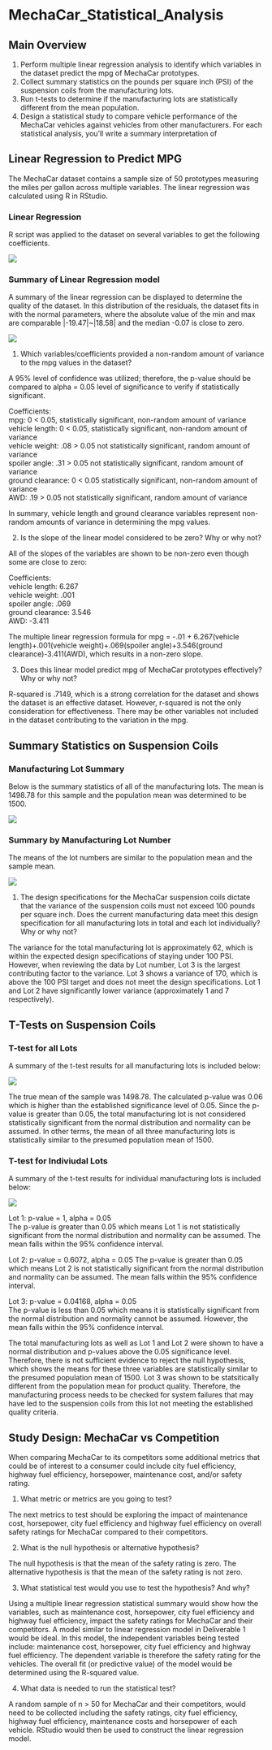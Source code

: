 # MechaCar_Statistical_Analysis

## Main Overview 
1.	Perform multiple linear regression analysis to identify which variables in the dataset predict the mpg of MechaCar prototypes.
2.	Collect summary statistics on the pounds per square inch (PSI) of the suspension coils from the manufacturing lots.
3.	Run t-tests to determine if the manufacturing lots are statistically different from the mean population.
4.	Design a statistical study to compare vehicle performance of the MechaCar vehicles against vehicles from other manufacturers. For each statistical analysis, you’ll write a summary interpretation of 

## Linear Regression to Predict MPG

The MechaCar dataset contains a sample size of 50 prototypes measuring the miles per gallon across multiple variables.  The linear regression was calculated using R in RStudio. 

### Linear Regression

R script was applied to the dataset on several variables to get the following coefficients.  

![](https://github.com/jbowman86/MechaCar_Statistical_Analysis/blob/019590fbffac223b47fa71a6e90bfc8da2d631f2/Resources/Deliv1_console.png)


### Summary of Linear Regression model

A summary of the linear regression can be displayed to determine the quality of the dataset.  In this distribution of the residuals, the dataset fits in with the normal parameters, where the absolute value of the min and max are comparable |-19.47|~|18.58| and the median -0.07 is close to zero.

![](https://github.com/jbowman86/MechaCar_Statistical_Analysis/blob/019590fbffac223b47fa71a6e90bfc8da2d631f2/Resources/Deliv1_console.png)

1.	Which variables/coefficients provided a non-random amount of variance to the mpg values in the dataset?
       
A 95% level of confidence was utilized; therefore, the p-value should be compared to alpha = 0.05 level of significance to verify if statistically significant.     

Coefficients:      
mpg: 0 < 0.05, statistically significant, non-random amount of variance     
vehicle length: 0 < 0.05, statistically significant, non-random amount of variance     
vehicle weight: .08 > 0.05 not statistically significant, random amount of variance     
spoiler angle: .31 > 0.05 not statistically significant, random amount of variance    
ground clearance: 0 < 0.05 statistically significant, non-random amount of variance    
AWD: .19 > 0.05 not statistically significant, random amount of variance     

In summary, vehicle length and ground clearance variables represent non-random amounts of variance in determining the mpg values.    

2. Is the slope of the linear model considered to be zero? Why or why not?    

All of the slopes of the variables are shown to be non-zero even though some are close to zero:    

Coefficients:    
vehicle length: 6.267    
vehicle weight: .001   
spoiler angle: .069   
ground clearance: 3.546   
AWD: -3.411    

The multiple linear regression formula for mpg = -.01 + 6.267(vehicle length)+.001(vehicle weight)+.069(spoiler angle)+3.546(ground clearance)-3.411(AWD), which results in a non-zero slope.

3. Does this linear model predict mpg of MechaCar prototypes effectively? Why or why not? 
   
R-squared is .7149, which is a strong correlation for the dataset and shows the dataset is an effective dataset.  However, r-squared is not the only consideration for effectiveness.  There may be other variables not included in the dataset contributing to the variation in the mpg. 

## Summary Statistics on Suspension Coils
### Manufacturing Lot Summary

Below is the summary statistics of all of the manufacturing lots.  The mean is 1498.78 for this sample and the population mean was determined to be 1500.   


![](https://github.com/jbowman86/MechaCar_Statistical_Analysis/blob/019590fbffac223b47fa71a6e90bfc8da2d631f2/Resources/Total_Sum.png)

### Summary by Manufacturing Lot Number
The means of the lot numbers are similar to the population mean and the sample mean.  

![](https://github.com/jbowman86/MechaCar_Statistical_Analysis/blob/a0d66ad20a12dd5a851f91dc2de4309dc73b6926/Resources/Lot_Sum.png)

1.	The design specifications for the MechaCar suspension coils dictate that the variance of the suspension coils must not exceed 100 pounds per square inch. Does the current manufacturing data meet this design specification for all manufacturing lots in total and each lot individually? Why or why not?
      
The variance for the total manufacturing lot is approximately 62, which is within the expected design specifications of staying under 100 PSI.  However, when reviewing the data by Lot number, Lot 3 is the largest contributing factor to the variance.  Lot 3 shows a variance of 170, which is above the 100 PSI target and does not meet the design specifications.  Lot 1 and Lot 2 have significantly lower variance (approximately 1 and 7 respectively).  

## T-Tests on Suspension Coils
### T-test for all Lots

A summary of the t-test results for all manufacturing lots is included below:

![](https://github.com/jbowman86/MechaCar_Statistical_Analysis/blob/83a927d6fbc2f633bebf33f168642acd34a2acd7/Resources/t_test_all.png)
  
The true mean of the sample was 1498.78.  The calculated p-value was 0.06 which is higher than the established significance level of 0.05.  Since the p-value is greater than 0.05, the total manufacturing lot is not considered statistically significant from the normal distribution and normality can be assumed.   In other terms, the mean of all three manufacturing lots is statistically similar to the presumed population mean of 1500.

### T-test for Indiviudal Lots

A summary of the t-test results for individual manufacturing lots is included below:

![](https://github.com/jbowman86/MechaCar_Statistical_Analysis/blob/e3d364a9c25067c3a531fd581bfd4a705202786f/Resources/t_test_lot.png)

Lot 1: p-value = 1, alpha = 0.05    
The p-value is greater than 0.05 which means Lot 1 is not statistically significant from the normal distribution and normality can be assumed.  The mean falls within the 95% confidence interval.

Lot 2: p-value = 0.6072, alpha = 0.05 
The p-value is greater than 0.05 which means Lot 2 is not statistically significant from the normal distribution and normality can be assumed.  The mean falls within the 95% confidence interval.

Lot 3: p-value = 0.04168, alpha = 0.05   
The p-value is less than 0.05 which means it is statistically significant from the normal distribution and normality cannot be assumed.  However, the mean falls within the 95% confidence interval.

The total manufacturing lots as well as Lot 1 and Lot 2 were shown to have a normal distribution and p-values above the 0.05 significance level.  Therefore, there is not sufficient evidence to reject the null hypothesis, which shows the means for these three variables are statistically similar to the presumed population mean of 1500.  Lot 3 was shown to be statsitically different from the population mean for product quality.  Therefore, the manufacturing process needs to be checked for system failures that may have led to the suspension coils from this lot not meeting the established quality criteria.

## Study Design: MechaCar vs Competition

When comparing MechaCar to its competitors some additional metrics that could be of interest to a consumer could include city fuel efficiency, highway fuel efficiency, horsepower, maintenance cost, and/or safety rating.

1.	What metric or metrics are you going to test?   

The next metrics to test should be exploring the impact of maintenance cost, horsepower, city fuel efficiency and highway fuel efficiency on overall safety ratings for MechaCar compared to their competitors.

2.	What is the null hypothesis or alternative hypothesis?  
  
The null hypothesis is that the mean of the safety rating is zero. The alternative hypothesis is that the mean of the safety rating is not zero.

3.	What statistical test would you use to test the hypothesis? And why? 
    
Using a multiple linear regression statistical summary would show how the variables, such as maintenance cost, horsepower, city fuel efficiency and highway fuel efficiency, impact the safety ratings for MechaCar and their competitors.  A model similar to linear regression model in Deliverable 1 would be ideal.  In this model, the independent variables being tested include: maintenance cost, horsepower, city fuel efficiency and highway fuel efficiency.  The dependent variable is therefore the safety rating for the vehicles.  The overall fit (or predictive value) of the model would be determined using the R-squared value.  

4.	What data is needed to run the statistical test?     

A random sample of n > 50 for MechaCar and their competitors, would need to be collected including the safety ratings, city fuel efficiency, highway fuel efficiency, maintenance costs and horsepower of each vehicle.  RStudio would then be used to construct the linear regression model. 

